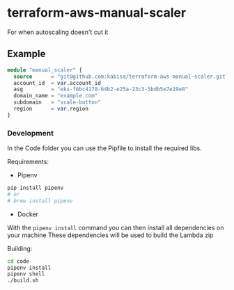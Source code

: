 # terraform-aws-manual-scaler

For when autoscaling doesn't cut it

## Example

```terraform
module "manual_scaler" {
  source      = "git@github.com:kabisa/terraform-aws-manual-scaler.git?ref=0.1.0"
  account_id  = var.account_id
  asg         = "eks-f6bc4178-64b2-e25a-23c3-5bdb5e7e19e8"
  domain_name = "example.com"
  subdomain   = "scale-button"
  region      = var.region
}
```

### Development

In the Code folder you can use the Pipfile to install the required libs.

Requirements:
- Pipenv
```bash
pip install pipenv
# or
# brew install pipenv 
```
- Docker

With the `pipenv install` command you can then install all dependencies on your machine
These dependencies will be used to build the Lambda zip

Building:
```bash
cd code
pipenv install
pipenv shell
./build.sh
```